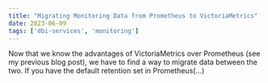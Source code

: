 ```yaml
---
title: "Migrating Monitoring Data from Prometheus to VictoriaMetrics"
date: 2023-06-09
tags: ['dbi-services', 'monitoring']
---
```

Now that we know the advantages of VictoriaMetrics over Prometheus (see my previous blog post), we have to find a way to migrate data between the two. If you have the default retention set in Prometheus(…)